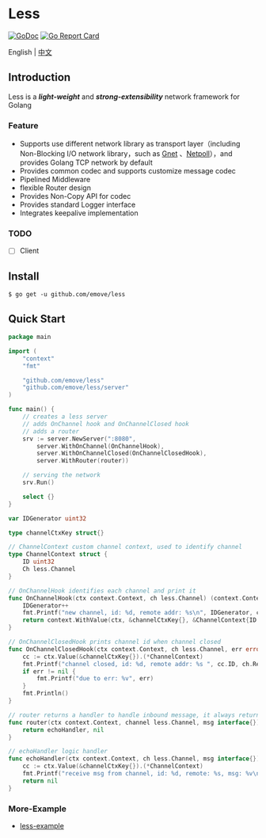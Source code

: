 # Less

[![GoDoc][1]][2] [![Go Report Card][3]][4]

<!--[![Downloads][7]][8]-->

[1]: https://godoc.org/github.com/emove/less?status.svg

[2]: https://godoc.org/github.com/emove/less

[3]: https://goreportcard.com/badge/github.com/emove/less

[4]: https://goreportcard.com/report/github.com/emove/less

English | [中文](README_zh.md)

## Introduction

Less is a ***light-weight*** and ***strong-extensibility*** network framework for Golang

### Feature

- Supports use different network library as transport layer（including Non-Blocking I/O network library，such as <a href="https://github.com/panjf2000/gnet">Gnet<a>
  、<a href="https://github.com/cloudwego/netpoll">Netpoll</a>），and provides Golang TCP network by default
- Provides common codec and supports customize message codec
- Pipelined Middleware
- flexible Router design
- Provides Non-Copy API for codec
- Provides standard Logger interface
- Integrates keepalive implementation

### TODO

- [ ] Client

## Install

```shell
$ go get -u github.com/emove/less
```

## Quick Start

```go
package main

import (
	"context"
	"fmt"

	"github.com/emove/less"
	"github.com/emove/less/server"
)

func main() {
	// creates a less server
	// adds OnChannel hook and OnChannelClosed hook
	// adds a router
	srv := server.NewServer(":8080",
		server.WithOnChannel(OnChannelHook),
		server.WithOnChannelClosed(OnChannelClosedHook),
		server.WithRouter(router))

	// serving the network
	srv.Run()

	select {}
}

var IDGenerator uint32

type channelCtxKey struct{}

// ChannelContext custom channel context, used to identify channel
type ChannelContext struct {
	ID uint32
	Ch less.Channel
}

// OnChannelHook identifies each channel and print it
func OnChannelHook(ctx context.Context, ch less.Channel) (context.Context, error) {
	IDGenerator++
	fmt.Printf("new channel, id: %d, remote addr: %s\n", IDGenerator, ch.RemoteAddr().String())
	return context.WithValue(ctx, &channelCtxKey{}, &ChannelContext{ID: IDGenerator, Ch: ch}), nil
}

// OnChannelClosedHook prints channel id when channel closed
func OnChannelClosedHook(ctx context.Context, ch less.Channel, err error) {
	cc := ctx.Value(&channelCtxKey{}).(*ChannelContext)
	fmt.Printf("channel closed, id: %d, remote addr: %s ", cc.ID, ch.RemoteAddr().String())
	if err != nil {
		fmt.Printf("due to err: %v", err)
	}
	fmt.Println()
}

// router returns a handler to handle inbound message, it always return echoHandler
func router(ctx context.Context, channel less.Channel, msg interface{}) (less.Handler, error) {
	return echoHandler, nil
}

// echoHandler logic handler
func echoHandler(ctx context.Context, ch less.Channel, msg interface{}) error {
	cc := ctx.Value(&channelCtxKey{}).(*ChannelContext)
	fmt.Printf("receive msg from channel, id: %d, remote: %s, msg: %v\n", cc.ID, ch.RemoteAddr().String(), msg)
	return nil
}
```

### More-Example
- [less-example](https://github.com/emove/less-example)